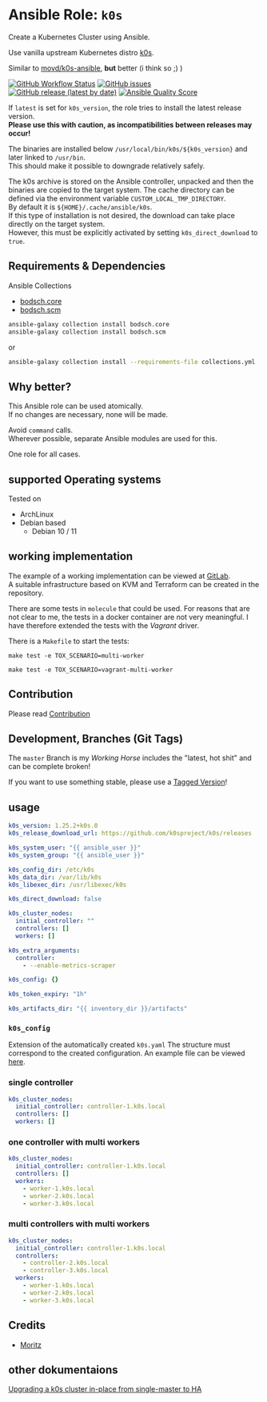 
# Ansible Role:  `k0s`

Create a Kubernetes Cluster using Ansible.

Use vanilla upstream Kubernetes distro [k0s](https://github.com/k0sproject/k0s).

Similar to [movd/k0s-ansible](https://github.com/movd/k0s-ansible), **but** better (i think so ;) )


[![GitHub Workflow Status](https://img.shields.io/github/actions/workflow/status/bodsch/ansible-k0s/main.yml?branch=main)][ci]
[![GitHub issues](https://img.shields.io/github/issues/bodsch/ansible-k0s)][issues]
[![GitHub release (latest by date)](https://img.shields.io/github/v/release/bodsch/ansible-k0s)][releases]
[![Ansible Quality Score](https://img.shields.io/ansible/quality/50067?label=role%20quality)][quality]

[ci]: https://github.com/bodsch/ansible-k0s/actions
[issues]: https://github.com/bodsch/ansible-k0s/issues?q=is%3Aopen+is%3Aissue
[releases]: https://github.com/bodsch/ansible-k0s/releases
[quality]: https://galaxy.ansible.com/bodsch/k0s


If `latest` is set for `k0s_version`, the role tries to install the latest release version.  
**Please use this with caution, as incompatibilities between releases may occur!**

The binaries are installed below `/usr/local/bin/k0s/${k0s_version}` and later linked to `/usr/bin`.  
This should make it possible to downgrade relatively safely.

The k0s archive is stored on the Ansible controller, unpacked and then the binaries are copied to the target system.
The cache directory can be defined via the environment variable `CUSTOM_LOCAL_TMP_DIRECTORY`.  
By default it is `${HOME}/.cache/ansible/k0s`.  
If this type of installation is not desired, the download can take place directly on the target system.  
However, this must be explicitly activated by setting `k0s_direct_download` to `true`.

## Requirements & Dependencies

Ansible Collections

- [bodsch.core](https://github.com/bodsch/ansible-collection-core)
- [bodsch.scm](https://github.com/bodsch/ansible-collection-scm)

```bash
ansible-galaxy collection install bodsch.core
ansible-galaxy collection install bodsch.scm
```
or
```bash
ansible-galaxy collection install --requirements-file collections.yml
```


## Why better?

This Ansible role can be used atomically.  
If no changes are necessary, none will be made.

Avoid `command` calls.  
Wherever possible, separate Ansible modules are used for this.

One role for all cases.


## supported Operating systems

Tested on

* ArchLinux
* Debian based
    - Debian 10 / 11


## working implementation

The example of a working implementation can be viewed at [GitLab](https://gitlab.com/integration-tests/k0s).  
A suitable infrastructure based on KVM and Terraform can be created in the repository.

There are some tests in `molecule` that could be used.
For reasons that are not clear to me, the tests in a docker container are not very meaningful.
I have therefore extended the tests with the *Vagrant* driver.

There is a `Makefile` to start the tests:

```shell
make test -e TOX_SCENARIO=multi-worker
```


```shell
make test -e TOX_SCENARIO=vagrant-multi-worker
```


## Contribution

Please read [Contribution](CONTRIBUTING.md)


## Development,  Branches (Git Tags)

The `master` Branch is my *Working Horse* includes the "latest, hot shit" and can be complete broken!

If you want to use something stable, please use a [Tagged Version](https://github.com/bodsch/ansible-k0s/tags)!


## usage

```yaml
k0s_version: 1.25.2+k0s.0
k0s_release_download_url: https://github.com/k0sproject/k0s/releases

k0s_system_user: "{{ ansible_user }}"
k0s_system_group: "{{ ansible_user }}"

k0s_config_dir: /etc/k0s
k0s_data_dir: /var/lib/k0s
k0s_libexec_dir: /usr/libexec/k0s

k0s_direct_download: false

k0s_cluster_nodes:
  initial_controller: ""
  controllers: []
  workers: []

k0s_extra_arguments:
  controller:
    - --enable-metrics-scraper

k0s_config: {}

k0s_token_expiry: "1h"

k0s_artifacts_dir: "{{ inventory_dir }}/artifacts"
```

### `k0s_config`

Extension of the automatically created `k0s.yaml`
The structure must correspond to the created configuration. An example file can be viewed [here](./k0s_config.example).


### single controller

```yaml
k0s_cluster_nodes:
  initial_controller: controller-1.k0s.local
  controllers: []
  workers: []
```


### one controller with multi workers

```yaml
k0s_cluster_nodes:
  initial_controller: controller-1.k0s.local
  controllers: []
  workers:
    - worker-1.k0s.local
    - worker-2.k0s.local
    - worker-3.k0s.local
```

### multi controllers with multi workers

```yaml
k0s_cluster_nodes:
  initial_controller: controller-1.k0s.local
  controllers:
    - controller-2.k0s.local
    - controller-3.k0s.local
  workers:
    - worker-1.k0s.local
    - worker-2.k0s.local
    - worker-3.k0s.local
```

## Credits

- [Moritz](https://github.com/movd)

## other dokumentaions

[Upgrading a k0s cluster in-place from single-master to HA](https://vadosware.io/post/upgrading-a-k0s-cluster-from-single-to-ha/#get-all-your-workloads-off-the-current-master-controllerworker-role-node)

